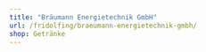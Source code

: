 ```yaml
---
title: "Bräumann Energietechnik GmbH"
url: /fridolfing/braeumann-energietechnik-gmbh/
shop: Getränke
---
```


